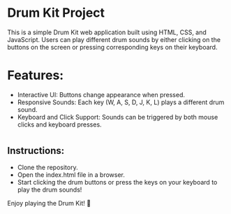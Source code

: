 # Drum Kit Project
This is a simple Drum Kit web application built using HTML, CSS, and JavaScript. Users can play different drum sounds by either clicking on the buttons on the screen or pressing corresponding keys on their keyboard.

# Features:
- Interactive UI: Buttons change appearance when pressed.
- Responsive Sounds: Each key (W, A, S, D, J, K, L) plays a different drum sound.
- Keyboard and Click Support: Sounds can be triggered by both mouse clicks and keyboard presses.
#
 ## Instructions:
- Clone the repository.
- Open the index.html file in a browser.
- Start clicking the drum buttons or press the keys on your keyboard to play the drum sounds!

Enjoy playing the Drum Kit! 🥁

